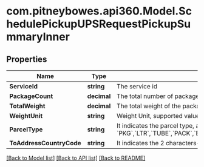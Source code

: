 # com.pitneybowes.api360.Model.SchedulePickupUPSRequestPickupSummaryInner

## Properties

Name | Type | Description | Notes
------------ | ------------- | ------------- | -------------
**ServiceId** | **string** | The service id | 
**PackageCount** | **decimal** | The total number of packages | 
**TotalWeight** | **decimal** | The total weight of the packages | 
**WeightUnit** | **string** | Weight Unit, supported values are &#x60;OZ&#x60; and &#x60;GM&#x60; | 
**ParcelType** | **string** | It indicates the parcel type, applicable values are- &#x60;PKG&#x60;,&#x60;LTR&#x60;,&#x60;TUBE&#x60;,&#x60;PACK&#x60;,&#x60;BOX&#x60;,&#x60;25KG&#x60;,&#x60;10KG&#x60;,&#x60;SMALL_EXP_BOX&#x60;,&#x60;MED_EXP_BOX&#x60;,&#x60;LG_EXP_BOX&#x60; | 
**ToAddressCountryCode** | **string** | It indicates the 2 characters- ISO country code of recipient of the shipment. | 

[[Back to Model list]](../README.md#documentation-for-models) [[Back to API list]](../README.md#documentation-for-api-endpoints) [[Back to README]](../README.md)

